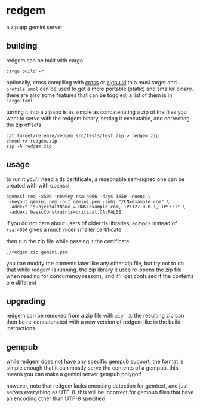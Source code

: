 # redgem
a zipapp gemini server

## building
redgem can be built with cargo
```
cargo build -r
```
optionally, cross compiling with [cross] or [zigbuild] to a musl
target and `--profile smol` can be used to get a more portable
(static) and smaller binary. there are also some features that
can be toggled, a list of them is in `Cargo.toml`

[cross]: https://github.com/cross-rs/cross
[zigbuild]: https://github.com/rust-cross/cargo-zigbuild

turning it into a zipapp is as simple as concatenating a zip of the
files you want to serve with the redgem binary, setting it executable,
and correcting the zip offsets
```
cat target/release/redgem src/tests/test.zip > redgem.zip
chmod +x redgem.zip
zip -A redgem.zip
```

## usage
to run it you'll need a tls certificate, a reasonable self-signed one
can be created with with openssl
```
openssl req -x509 -newkey rsa:4096 -days 3650 -noenc \
 -keyout gemini.pem -out gemini.pem -subj "/CN=example.com" \
 -addext "subjectAltName = DNS:example.com, IP:127.0.0.1, IP:::1" \
 -addext basicConstraints=critical,CA:FALSE
```
if you do not care about users of older tls libraries, `ed25519`
instead of `rsa:4096` gives a much nicer smaller certificate

then run the zip file while passing it the certificate
```
./redgem.zip gemini.pem
```

you can modify the contents later like any other zip file, but try not
to do that while redgem is running. the zip library it uses re-opens the
zip file when reading for concurrency reasons, and it'll get confused
if the contents are different

## upgrading
redgem can be removed from a zip file with `zip -J`. the resulting zip
can then be re-concatenated with a new version of redgem like in the
build instructions

## gempub
while redgem does not have any specific [gempub] support, the format
is simple enough that it can mostly serve the contents of a gempub.
this means you can make a gemini server gempub polygot!

however, note that redgem lacks encoding detection for gemtext, and
just serves everything as UTF-8. this will be incorrect for gempub
files that have an encoding other than UTF-8 specified

[gempub]: https://codeberg.org/oppenlab/gempub
